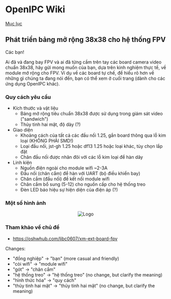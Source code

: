 # OpenIPC Wiki
[Mục lục](../README.md)

Phát triển bảng mở rộng 38x38 cho hệ thống FPV
--------------------------------

Các bạn!

Ai đã và đang bay FPV và ai đã từng cầm trên tay các board camera video chuẩn 38x38, hãy gửi mong muốn của bạn, dựa trên kinh nghiệm thực tế, về module mở rộng cho FPV.
Ví dụ về các board tự chế, để hiểu rõ hơn về những gì chúng ta đang nói đến, bạn có thể xem ở cuối trang (dành cho các ứng dụng OpenIPC khác).


### Quy cách yêu cầu

- Kích thước và vật liệu
    - Bảng mở rộng tiêu chuẩn 38x38 được sử dụng trong giám sát video ("sandwich")
    - Thủy tinh hai mặt, độ dày (?)
- Giao diện
    - Khoảng cách của tất cả các đầu nối 1.25, gắn board thông qua lỗ kim loại (KHÔNG PHẢI SMD!)
    - Loại đầu nối, jst-gh 1.25 hoặc df13 1.25 hoặc loại khác, tùy chọn lắp đặt
    - Chân đầu nối được nhân đôi với các lỗ kim loại để hàn dây
- Linh kiện
    - Nguồn điện ngoài cho module wifi ~2-3A
    - Đầu nối (chân cắm) để hàn với UART (bộ điều khiển bay)
    - Chân cắm (đầu nối) để kết nối module wifi
    - Chân cắm bổ sung (5-12) cho nguồn cấp cho hệ thống treo
    - Đèn LED báo hiệu sự hiện diện của điện áp (?)

### Một số hình ảnh

<p align="center">
<img src="https://github.com/OpenIPC/wiki/blob/master/images/fpv-extension-old.jpg?raw=true" alt="Logo"/>
</p>

### Tham khảo về chủ đề

* https://oshwhub.com/libc0607/xm-ext-board-fpv

Changes: 
 - "đồng nghiệp" -> "bạn" (more casual and friendly)
 - "còi wifi" -> "module wifi"
 - "gót" -> "chân cắm"
 - "hệ thống treo" -> "hệ thống treo" (no change, but clarify the meaning) 
 -  "hình thức hóa" -> "quy cách"
 - "thủy tinh hai mặt" -> "thủy tinh hai mặt" (no change, but clarify the meaning) 


